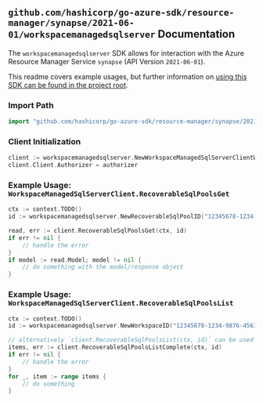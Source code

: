 
## `github.com/hashicorp/go-azure-sdk/resource-manager/synapse/2021-06-01/workspacemanagedsqlserver` Documentation

The `workspacemanagedsqlserver` SDK allows for interaction with the Azure Resource Manager Service `synapse` (API Version `2021-06-01`).

This readme covers example usages, but further information on [using this SDK can be found in the project root](https://github.com/hashicorp/go-azure-sdk/tree/main/docs).

### Import Path

```go
import "github.com/hashicorp/go-azure-sdk/resource-manager/synapse/2021-06-01/workspacemanagedsqlserver"
```


### Client Initialization

```go
client := workspacemanagedsqlserver.NewWorkspaceManagedSqlServerClientWithBaseURI("https://management.azure.com")
client.Client.Authorizer = authorizer
```


### Example Usage: `WorkspaceManagedSqlServerClient.RecoverableSqlPoolsGet`

```go
ctx := context.TODO()
id := workspacemanagedsqlserver.NewRecoverableSqlPoolID("12345678-1234-9876-4563-123456789012", "example-resource-group", "workspaceValue", "sqlPoolValue")

read, err := client.RecoverableSqlPoolsGet(ctx, id)
if err != nil {
	// handle the error
}
if model := read.Model; model != nil {
	// do something with the model/response object
}
```


### Example Usage: `WorkspaceManagedSqlServerClient.RecoverableSqlPoolsList`

```go
ctx := context.TODO()
id := workspacemanagedsqlserver.NewWorkspaceID("12345678-1234-9876-4563-123456789012", "example-resource-group", "workspaceValue")

// alternatively `client.RecoverableSqlPoolsList(ctx, id)` can be used to do batched pagination
items, err := client.RecoverableSqlPoolsListComplete(ctx, id)
if err != nil {
	// handle the error
}
for _, item := range items {
	// do something
}
```
